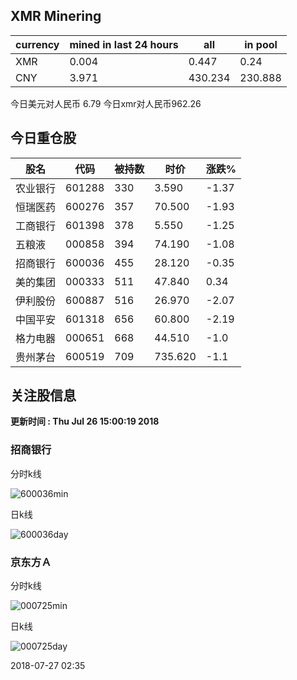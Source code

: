 ## XMR Minering

|currency|mined in last 24 hours|all|in pool|
|---|---|---|---|
|XMR|0.004|0.447|0.24|
|CNY|3.971|430.234|230.888|

今日美元对人民币 6.79	今日xmr对人民币962.26


## 今日重仓股 

|股名|代码|被持数|时价|涨跌%|
|---|---|---|---|---|
|农业银行|601288|330|3.590|-1.37|
|恒瑞医药|600276|357|70.500|-1.93|
|工商银行|601398|378|5.550|-1.25|
|五粮液|000858|394|74.190|-1.08|
|招商银行|600036|455|28.120|-0.35|
|美的集团|000333|511|47.840|0.34|
|伊利股份|600887|516|26.970|-2.07|
|中国平安|601318|656|60.800|-2.19|
|格力电器|000651|668|44.510|-1.0|
|贵州茅台|600519|709|735.620|-1.1|

## 关注股信息
**更新时间 : Thu Jul 26 15:00:19 2018**
### 招商银行 
分时k线

![600036min](http://image.sinajs.cn/newchart/min/n/sh600036.gif)

日k线

![600036day](http://image.sinajs.cn/newchart/daily/n/sh600036.gif)

### 京东方Ａ 
分时k线

![000725min](http://image.sinajs.cn/newchart/min/n/sz000725.gif)

日k线

![000725day](http://image.sinajs.cn/newchart/daily/n/sz000725.gif)

2018-07-27 02:35